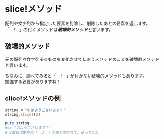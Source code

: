 # slice!メソッド
配列や文字列から指定した要素を削除し、削除したあとの要素を返します。<br>
「　!　」の付くメソッドは***破壊的メソッド***と言います。<br>

## 破壊的メソッド
元の配列や文字列そのものを変化させてしまうメソッドのことを破壊的メソッドと言います。<br>

ちなみに、調べてみると「　!　」が付かない破壊的メソッドもあります。<br>
勉強する必要がありますね！<br>


## slice!メソッドの例

```ruby
string = "おはようございます！"
string.slice!(2)

puts string
#=> "おはうございます！"
# 2番目の要素の「　よ　」が取り除かれて、返ってきた
```
